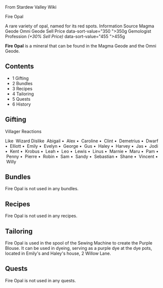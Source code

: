 From Stardew Valley Wiki

Fire Opal

A rare variety of opal, named for its red spots. Information Source Magma Geode Omni Geode Sell Price data-sort-value="350 "&gt;350g Gemologist Profession *(+30% Sell Price)* data-sort-value="455 "&gt;455g

**Fire Opal** is a mineral that can be found in the Magma Geode and the Omni Geode.

## Contents

- 1 Gifting
- 2 Bundles
- 3 Recipes
- 4 Tailoring
- 5 Quests
- 6 History

## Gifting

Villager Reactions

Like  Wizard Dislike  Abigail •  Alex •  Caroline •  Clint •  Demetrius •  Dwarf •  Elliott •  Emily •  Evelyn •  George •  Gus •  Haley •  Harvey •  Jas •  Jodi •  Kent •  Krobus •  Leah •  Leo •  Lewis •  Linus •  Marnie •  Maru •  Pam •  Penny •  Pierre •  Robin •  Sam •  Sandy •  Sebastian •  Shane •  Vincent •  Willy

## Bundles

Fire Opal is not used in any bundles.

## Recipes

Fire Opal is not used in any recipes.

## Tailoring

Fire Opal is used in the spool of the Sewing Machine to create the Purple Blouse. It can be used in dyeing, serving as a purple dye at the dye pots, located in Emily's and Haley's house, 2 Willow Lane.

## Quests

Fire Opal is not used in any quests.